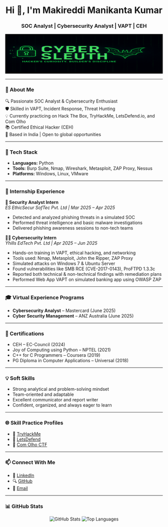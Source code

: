<h1 align="center">Hi 👋, I'm Makireddi Manikanta Kumar</h1>
<h3 align="center">SOC Analyst | Cybersecurity Analyst | VAPT | CEH</h3>

<p align="center">
  <img src="https://github.com/0xCyberSleuth/0xCyberSleuth/blob/main/assets/banner.png" alt="CyberSleuth Banner" />
</p>

---

### 🧠 About Me

🔍 Passionate SOC Analyst & Cybersecurity Enthusiast  
🛡️ Skilled in VAPT, Incident Response, Threat Hunting  
💡 Currently practicing on Hack The Box, TryHackMe, LetsDefend.io, and Com Olho  
📚 Certified Ethical Hacker (CEH)  
📍 Based in India | Open to global opportunities  

---

### 🚀 Tech Stack

- **Languages:** Python  
- **Tools:** Burp Suite, Nmap, Wireshark, Metasploit, ZAP Proxy, Nessus  
- **Platforms:** Windows, Linux, VMware  

---

### 💼 Internship Experience

**🔐 Security Analyst Intern**  
*ES EthicSecur SofTec Pvt. Ltd | Mar 2025 – Apr 2025*  
- Detected and analyzed phishing threats in a simulated SOC  
- Performed threat intelligence and basic malware investigations  
- Delivered phishing awareness sessions to non-tech teams  

**🧑‍💻 Cybersecurity Intern**  
*Yhills EdTech Pvt. Ltd | Apr 2025 – Jun 2025*  
- Hands-on training in VAPT, ethical hacking, and networking  
- Tools used: Nmap, Metasploit, John the Ripper, ZAP Proxy  
- Simulated attacks on Windows 7 & Ubuntu Server  
- Found vulnerabilities like SMB RCE (CVE-2017-0143), ProFTPD 1.3.3c  
- Reported both technical & non-technical findings with remediation plans  
- Performed Web App VAPT on simulated banking app using OWASP ZAP  

---

### 🎓 Virtual Experience Programs

- **Cybersecurity Analyst** – Mastercard (June 2025)  
- **Cyber Security Management** – ANZ Australia (June 2025)  

---

### 🏅 Certifications

- CEH – EC-Council (2024)  
- Joy of Computing using Python – NPTEL (2021)  
- C++ for C Programmers – Coursera (2019)  
- PG Diploma in Computer Applications – Universal (2018)  

---

### 💡 Soft Skills

- Strong analytical and problem-solving mindset  
- Team-oriented and adaptable  
- Excellent communicator and report writer  
- Confident, organized, and always eager to learn  

---

### 🌐 Skill Practice Profiles

- 🔗 [TryHackMe](https://tryhackme.com/p/Manikanta96661)  
- 🔗 [LetsDefend](https://app.letsdefend.io/user/mk96661)  
- 🔗 [Com Olho CTF](https://cyber.comolho.com/researcher/profile/kumar999)  

---

### 📫 Connect With Me

- 💼 [LinkedIn](https://linkedin.com/in/manikanta-kumar-makireddi)  
- 🔍 [GitHub](https://github.com/0xCyberSleuth)  
- 📧 [Email](mailto:msnvmkkumar96661@gmail.com)  

---

### 📊 GitHub Stats

<p align="center">
  <img src="https://github-readme-stats.vercel.app/api?username=0xCyberSleuth&show_icons=true&theme=radical" alt="GitHub Stats" />
  <img src="https://github-readme-stats.vercel.app/api/top-langs/?username=0xCyberSleuth&layout=compact&theme=radical" alt="Top Languages" />
</p>
